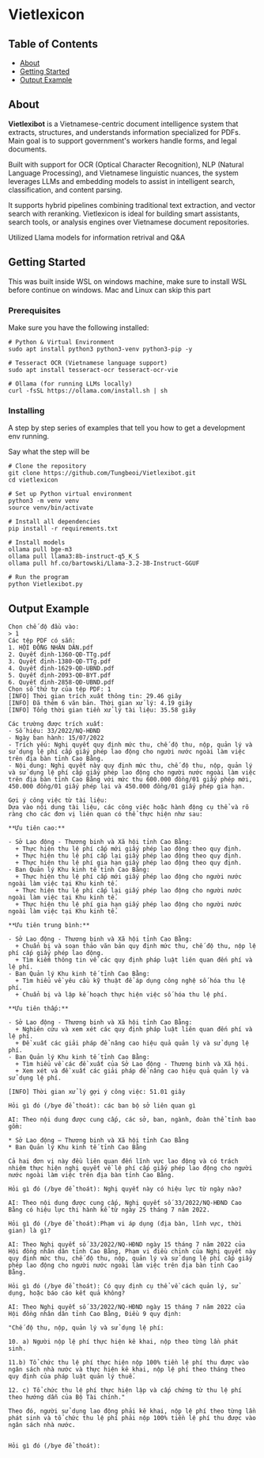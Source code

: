 # Vietlexicon

## Table of Contents

- [About](#about)
- [Getting Started](#getting-started)
- [Output Example](#output-example)

## About <a name = "about"></a>

**Vietlexibot** is a Vietnamese-centric document intelligence system that extracts, structures, and understands information specialized for PDFs. Main goal is to support government's workers handle forms, and legal documents.  

Built with support for OCR (Optical Character Recognition), NLP (Natural Language Processing), and Vietnamese linguistic nuances, the system leverages LLMs and embedding models to assist in intelligent search, classification, and content parsing. 

It supports hybrid pipelines combining traditional text extraction, and vector search with reranking. Vietlexicon is ideal for building smart assistants, search tools, or analysis engines over Vietnamese document repositories.

Utilized Llama models for information retrival and Q&A


## Getting Started <a name = "getting-started"></a>

This was built inside WSL on windows machine, make sure to install WSL before continue on windows. Mac and Linux can skip this part
### Prerequisites

Make sure you have the following installed:

```
# Python & Virtual Environment
sudo apt install python3 python3-venv python3-pip -y

# Tesseract OCR (Vietnamese language support)
sudo apt install tesseract-ocr tesseract-ocr-vie

# Ollama (for running LLMs locally)
curl -fsSL https://ollama.com/install.sh | sh

```

### Installing

A step by step series of examples that tell you how to get a development env running.

Say what the step will be

```
# Clone the repository
git clone https://github.com/Tungbeoi/Vietlexibot.git
cd vietlexicon

# Set up Python virtual environment
python3 -m venv venv
source venv/bin/activate

# Install all dependencies
pip install -r requirements.txt

# Install models
ollama pull bge-m3
ollama pull llama3:8b-instruct-q5_K_S
ollama pull hf.co/bartowski/Llama-3.2-3B-Instruct-GGUF

# Run the program
python Vietlexibot.py
```


## Output Example <a name = "output-example"></a>
```
Chọn chế độ đầu vào:
> 1
Các tệp PDF có sẵn:
1. HỘI ĐỒNG NHÂN DÂN.pdf
2. Quyết định-1360-QĐ-TTg.pdf
3. Quyết định-1380-QĐ-TTg.pdf
4. Quyết định-1629-QĐ-UBND.pdf
5. Quyết định-2093-QĐ-BYT.pdf
6. Quyết định-2858-QĐ-UBND.pdf
Chọn số thứ tự của tệp PDF: 1
[INFO] Thời gian trích xuất thông tin: 29.46 giây
[INFO] Đã thêm 6 văn bản. Thời gian xử lý: 4.19 giây
[INFO] Tổng thời gian tiền xử lý tài liệu: 35.58 giây

Các trường được trích xuất:
- Số hiệu: 33/2022/NQ-HĐND
- Ngày ban hành: 15/07/2022
- Trích yếu: Nghị quyết quy định mức thu, chế độ thu, nộp, quản lý và sử dụng lệ phí cấp giấy phép lao động cho người nước ngoài làm việc trên địa bàn tỉnh Cao Bằng.
- Nội dung: Nghị quyết này quy định mức thu, chế độ thu, nộp, quản lý và sử dụng lệ phí cấp giấy phép lao động cho người nước ngoài làm việc trên địa bàn tỉnh Cao Bằng với mức thu 600.000 đồng/01 giấy phép mới, 450.000 đồng/01 giấy phép lại và 450.000 đồng/01 giấy phép gia hạn.

Gợi ý công việc từ tài liệu:
Dựa vào nội dung tài liệu, các công việc hoặc hành động cụ thể và rõ ràng cho các đơn vị liên quan có thể thực hiện như sau:

**Ưu tiên cao:**

- Sở Lao động - Thương binh và Xã hội tỉnh Cao Bằng:
  + Thực hiện thu lệ phí cấp mới giấy phép lao động theo quy định.
  + Thực hiện thu lệ phí cấp lại giấy phép lao động theo quy định.
  + Thực hiện thu lệ phí gia hạn giấy phép lao động theo quy định.
- Ban Quản lý Khu kinh tế tỉnh Cao Bằng:
  + Thực hiện thu lệ phí cấp mới giấy phép lao động cho người nước ngoài làm việc tại Khu kinh tế.
  + Thực hiện thu lệ phí cấp lại giấy phép lao động cho người nước ngoài làm việc tại Khu kinh tế.
  + Thực hiện thu lệ phí gia hạn giấy phép lao động cho người nước ngoài làm việc tại Khu kinh tế.

**Ưu tiên trung bình:**

- Sở Lao động - Thương binh và Xã hội tỉnh Cao Bằng:
  + Chuẩn bị và soạn thảo văn bản quy định mức thu, chế độ thu, nộp lệ phí cấp giấy phép lao động.
  + Tìm kiếm thông tin về các quy định pháp luật liên quan đến phí và lệ phí.
- Ban Quản lý Khu kinh tế tỉnh Cao Bằng:
  + Tìm hiểu về yêu cầu kỹ thuật để áp dụng công nghệ số hóa thu lệ phí.
  + Chuẩn bị và lập kế hoạch thực hiện việc số hóa thu lệ phí.

**Ưu tiên thấp:**

- Sở Lao động - Thương binh và Xã hội tỉnh Cao Bằng:
  + Nghiên cứu và xem xét các quy định pháp luật liên quan đến phí và lệ phí.
  + Đề xuất các giải pháp để nâng cao hiệu quả quản lý và sử dụng lệ phí.
- Ban Quản lý Khu kinh tế tỉnh Cao Bằng:
  + Tìm hiểu về các đề xuất của Sở Lao động - Thương binh và Xã hội.
  + Xem xét và đề xuất các giải pháp để nâng cao hiệu quả quản lý và sử dụng lệ phí.

[INFO] Thời gian xử lý gợi ý công việc: 51.01 giây

Hỏi gì đó (/bye để thoát): các ban bộ sở liên quan gì 

AI: Theo nội dung được cung cấp, các sở, ban, ngành, đoàn thể tỉnh bao gồm:

* Sở Lao động — Thương binh và Xã hội tỉnh Cao Bằng
* Ban Quản lý Khu kinh tế tỉnh Cao Bằng

Cả hai đơn vị này đều liên quan đến lĩnh vực lao động và có trách nhiệm thực hiện nghị quyết về lệ phí cấp giấy phép lao động cho người nước ngoài làm việc trên địa bàn tỉnh Cao Bằng.

Hỏi gì đó (/bye để thoát): Nghị quyết này có hiệu lực từ ngày nào?

AI: Theo nội dung được cung cấp, Nghị quyết số 33/2022/NQ-HĐND Cao Bằng có hiệu lực thi hành kể từ ngày 25 tháng 7 năm 2022.

Hỏi gì đó (/bye để thoát):Phạm vi áp dụng (địa bàn, lĩnh vực, thời gian) là gì?

AI: Theo Nghị quyết số 33/2022/NQ-HĐND ngày 15 tháng 7 năm 2022 của Hội đồng nhân dân tỉnh Cao Bằng, Phạm vi điều chỉnh của Nghị quyết này quy định mức thu, chế độ thu, nộp, quản lý và sử dụng lệ phí cấp giấy phép lao động cho người nước ngoài làm việc trên địa bàn tỉnh Cao Bằng.

Hỏi gì đó (/bye để thoát): Có quy định cụ thể về cách quản lý, sử dụng, hoặc báo cáo kết quả không?

AI: Theo Nghị quyết số 33/2022/NQ-HĐND ngày 15 tháng 7 năm 2022 của Hội đồng nhân dân tỉnh Cao Bằng, Điều 9 quy định:

"Chế độ thu, nộp, quản lý và sử dụng lệ phí:

10. a) Người nộp lệ phí thực hiện kê khai, nộp theo từng lần phát sinh.

11.b) Tổ chức thu lệ phí thực hiện nộp 100% tiền lệ phí thu được vào ngân sách nhà nước và thực hiện kê khai, nộp lệ phí theo tháng theo quy định của pháp luật quản lý thuế.

12. c) Tổ chức thu lệ phí thực hiện lập và cấp chứng từ thu lệ phí theo hướng dẫn của Bộ Tài chính."

Theo đó, người sử dụng lao động phải kê khai, nộp lệ phí theo từng lần phát sinh và tổ chức thu lệ phí phải nộp 100% tiền lệ phí thu được vào ngân sách nhà nước.


Hỏi gì đó (/bye để thoát):
```
